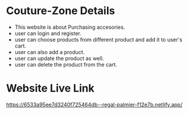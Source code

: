 # Couture-Zone Details
- This website is about Purchasing accesories.
- user can login and register.
- user can choose products from different product and add it to user's cart.
- user can also add a product.
- user can update the product as well.
- user can delete the product from the cart.


# Website Live Link
https://6533a95ee7d3240f725464db--regal-palmier-f12e7b.netlify.app/





